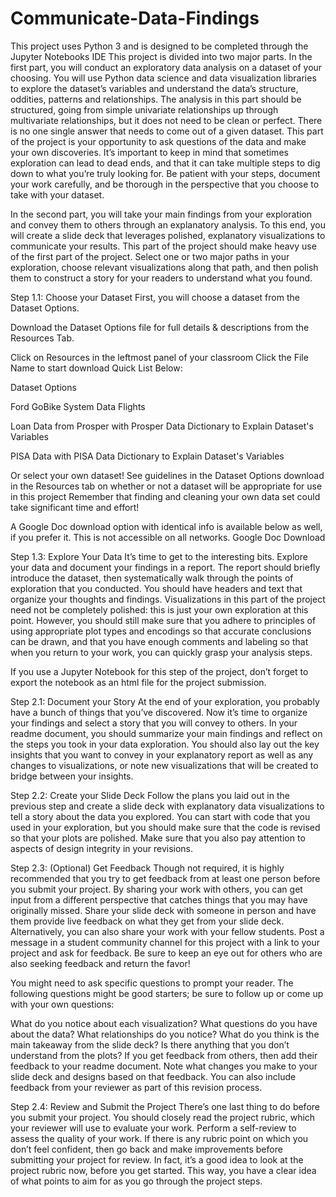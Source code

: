 # Communicate-Data-Findings
This project uses Python 3 and is designed to be completed through the Jupyter Notebooks IDE
This project is divided into two major parts. In the first part, you will conduct an exploratory data analysis on a dataset of your choosing. You will use Python data science and data visualization libraries to explore the dataset’s variables and understand the data’s structure, oddities, patterns and relationships. The analysis in this part should be structured, going from simple univariate relationships up through multivariate relationships, but it does not need to be clean or perfect. There is no one single answer that needs to come out of a given dataset. This part of the project is your opportunity to ask questions of the data and make your own discoveries. It’s important to keep in mind that sometimes exploration can lead to dead ends, and that it can take multiple steps to dig down to what you’re truly looking for. Be patient with your steps, document your work carefully, and be thorough in the perspective that you choose to take with your dataset.

In the second part, you will take your main findings from your exploration and convey them to others through an explanatory analysis. To this end, you will create a slide deck that leverages polished, explanatory visualizations to communicate your results. This part of the project should make heavy use of the first part of the project. Select one or two major paths in your exploration, choose relevant visualizations along that path, and then polish them to construct a story for your readers to understand what you found.

Step 1.1: Choose your Dataset
First, you will choose a dataset from the Dataset Options.

Download the Dataset Options file for full details & descriptions from the Resources Tab.

Click on Resources in the leftmost panel of your classroom
Click the File Name to start download
Quick List Below:

Dataset Options

Ford GoBike System Data Flights

Loan Data from Prosper with Prosper Data Dictionary to Explain Dataset's Variables

PISA Data with PISA Data Dictionary to Explain Dataset's Variables

Or select your own dataset! See guidelines in the Dataset Options download in the Resources tab on whether or not a dataset will be appropriate for use in this project Remember that finding and cleaning your own data set could take significant time and effort!

A Google Doc download option with identical info is available below as well, if you prefer it. This is not accessible on all networks. Google Doc Download

Step 1.3: Explore Your Data
It’s time to get to the interesting bits. Explore your data and document your findings in a report. The report should briefly introduce the dataset, then systematically walk through the points of exploration that you conducted. You should have headers and text that organize your thoughts and findings. Visualizations in this part of the project need not be completely polished: this is just your own exploration at this point. However, you should still make sure that you adhere to principles of using appropriate plot types and encodings so that accurate conclusions can be drawn, and that you have enough comments and labeling so that when you return to your work, you can quickly grasp your analysis steps.

If you use a Jupyter Notebook for this step of the project, don’t forget to export the notebook as an html file for the project submission.

Step 2.1: Document your Story
At the end of your exploration, you probably have a bunch of things that you’ve discovered. Now it’s time to organize your findings and select a story that you will convey to others. In your readme document, you should summarize your main findings and reflect on the steps you took in your data exploration. You should also lay out the key insights that you want to convey in your explanatory report as well as any changes to visualizations, or note new visualizations that will be created to bridge between your insights.

Step 2.2: Create your Slide Deck
Follow the plans you laid out in the previous step and create a slide deck with explanatory data visualizations to tell a story about the data you explored. You can start with code that you used in your exploration, but you should make sure that the code is revised so that your plots are polished. Make sure that you also pay attention to aspects of design integrity in your revisions.

Step 2.3: (Optional) Get Feedback
Though not required, it is highly recommended that you try to get feedback from at least one person before you submit your project. By sharing your work with others, you can get input from a different perspective that catches things that you may have originally missed. Share your slide deck with someone in person and have them provide live feedback on what they get from your slide deck. Alternatively, you can also share your work with your fellow students. Post a message in a student community channel for this project with a link to your project and ask for feedback. Be sure to keep an eye out for others who are also seeking feedback and return the favor!

You might need to ask specific questions to prompt your reader. The following questions might be good starters; be sure to follow up or come up with your own questions:

What do you notice about each visualization?
What questions do you have about the data?
What relationships do you notice?
What do you think is the main takeaway from the slide deck?
Is there anything that you don’t understand from the plots?
If you get feedback from others, then add their feedback to your readme document. Note what changes you make to your slide deck and designs based on that feedback. You can also include feedback from your reviewer as part of this revision process.

Step 2.4: Review and Submit the Project
There’s one last thing to do before you submit your project. You should closely read the project rubric, which your reviewer will use to evaluate your work. Perform a self-review to assess the quality of your work. If there is any rubric point on which you don’t feel confident, then go back and make improvements before submitting your project for review. In fact, it’s a good idea to look at the project rubric now, before you get started. This way, you have a clear idea of what points to aim for as you go through the project steps.
